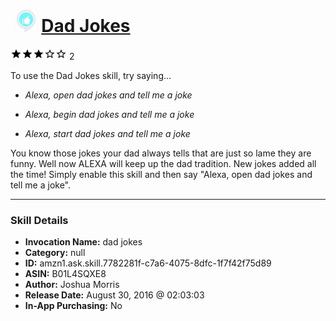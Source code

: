 # &nbsp;<img src="skill_icon" alt="Dad Jokes icon" width="36"> [Dad Jokes](http://alexa.amazon.com/#skills/amzn1.ask.skill.7782281f-c7a6-4075-8dfc-1f7f42f75d89)
![3 stars](../../images/ic_star_black_18dp_1x.png)![3 stars](../../images/ic_star_black_18dp_1x.png)![3 stars](../../images/ic_star_black_18dp_1x.png)![3 stars](../../images/ic_star_border_black_18dp_1x.png)![3 stars](../../images/ic_star_border_black_18dp_1x.png) 2

To use the Dad Jokes skill, try saying...

* *Alexa, open dad jokes and tell me a joke*

* *Alexa, begin dad jokes and tell me a joke*

* *Alexa, start dad jokes and tell me a joke*

You know those jokes your dad always tells that are just so lame they are funny. Well now ALEXA will keep up the dad tradition. New jokes added all the time!
Simply enable this skill and then say "Alexa, open dad jokes and tell me a joke".

***

### Skill Details

* **Invocation Name:** dad jokes
* **Category:** null
* **ID:** amzn1.ask.skill.7782281f-c7a6-4075-8dfc-1f7f42f75d89
* **ASIN:** B01L4SQXE8
* **Author:** Joshua Morris
* **Release Date:** August 30, 2016 @ 02:03:03
* **In-App Purchasing:** No
